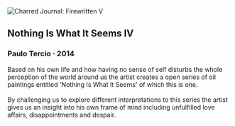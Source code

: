 <div class="artwork-of-the-day">
  <div class="container">
    <div class="img-wrapper">
      <img
        src="https://uploads8.wikiart.org/images/paulo-tercio/nothing-is-what-it-seems-iii-2014.jpg!Large.jpg"
        alt="Charred Journal: Firewritten V" />
    </div>
    <div class="artwork-detail">
      <div class="artwork-origin"> 
        <h2 class="artwork-name">Nothing Is What It Seems IV</h2>
        <h3 class="artist">
          Paulo Tercio
                    ·  2014
        </h3>
      </div>
      <p class="description">
        <span class="artwork-description-text ng-binding" ng-bind-html="viewModel.ArtworkOfTheDay.Description | unsafe">Based on his own life and how having no sense of self disturbs the whole perception of the world around us the artist creates a open series of oil paintings entitled 'Nothing Is What It Seems' of which this is one.
<br>
<br>By challenging us to explore different interpretations to this series the artist gives us an insight into his own frame of mind including unfulfilled love affairs, disappointments and despair. 
<br>
<br></span>
                        <div class="text-shadow-container" ng-show="showShadow" style=""></div>
      </p>
    </div>
  </div>

</div>
